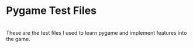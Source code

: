 <h1>Pygame Test Files</h1>
<br>
These are the test files I used to learn pygame and implement features into the game.
